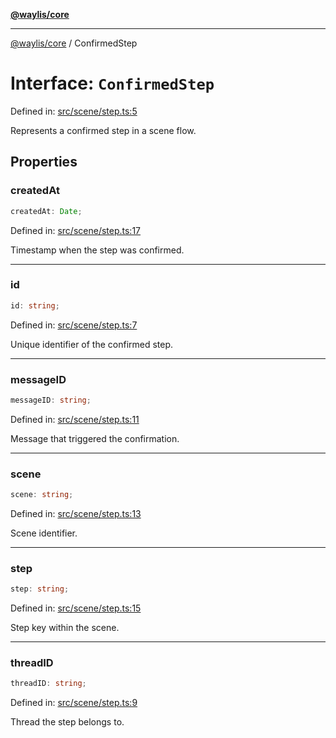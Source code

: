 [**@waylis/core**](../index.md)

***

[@waylis/core](../index.md) / ConfirmedStep

# Interface: `ConfirmedStep`

Defined in: [src/scene/step.ts:5](https://github.com/waylis/core/blob/cf814abeb0d255c46b018529492ef3597811d428/src/scene/step.ts#L5)

Represents a confirmed step in a scene flow.

## Properties

### createdAt

```ts
createdAt: Date;
```

Defined in: [src/scene/step.ts:17](https://github.com/waylis/core/blob/cf814abeb0d255c46b018529492ef3597811d428/src/scene/step.ts#L17)

Timestamp when the step was confirmed.

***

### id

```ts
id: string;
```

Defined in: [src/scene/step.ts:7](https://github.com/waylis/core/blob/cf814abeb0d255c46b018529492ef3597811d428/src/scene/step.ts#L7)

Unique identifier of the confirmed step.

***

### messageID

```ts
messageID: string;
```

Defined in: [src/scene/step.ts:11](https://github.com/waylis/core/blob/cf814abeb0d255c46b018529492ef3597811d428/src/scene/step.ts#L11)

Message that triggered the confirmation.

***

### scene

```ts
scene: string;
```

Defined in: [src/scene/step.ts:13](https://github.com/waylis/core/blob/cf814abeb0d255c46b018529492ef3597811d428/src/scene/step.ts#L13)

Scene identifier.

***

### step

```ts
step: string;
```

Defined in: [src/scene/step.ts:15](https://github.com/waylis/core/blob/cf814abeb0d255c46b018529492ef3597811d428/src/scene/step.ts#L15)

Step key within the scene.

***

### threadID

```ts
threadID: string;
```

Defined in: [src/scene/step.ts:9](https://github.com/waylis/core/blob/cf814abeb0d255c46b018529492ef3597811d428/src/scene/step.ts#L9)

Thread the step belongs to.
